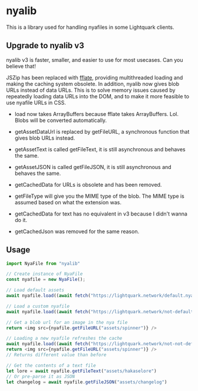 # nyalib

This is a library used for handling nyafiles in some Lightquark clients.

## Upgrade to nyalib v3
nyalib v3 is faster, smaller, and easier to use for most usecases. Can you believe that!

JSZip has been replaced with [fflate](<https://github.com/101arrowz/fflate>), providing multithreaded loading and making the caching system obsolete. In addition, nyalib now gives blob URLs instead of data URLs. This is to solve memory issues caused by repeatedly loading data URLs into the DOM, and to make it more feasible to use nyafile URLs in CSS.

* load now takes ArrayBuffers because fflate takes ArrayBuffers. Lol. Blobs will be converted automatically.
* getAssetDataUrl is replaced by getFileURL, a synchronous function that gives blob URLs instead.
* getAssetText is called getFileText, it is still asynchronous and behaves the same.
* getAssetJSON is called getFileJSON, it is still asynchronous and behaves the same.
* getCachedData for URLs is obsolete and has been removed.


* getFileType will give you the MIME type of the blob. The MIME type is assumed based on what the extension was.


* getCachedData for text has no equivalent in v3 because I didn't wanna do it.
* getCachedJson was removed for the same reason.

## Usage

```js
import NyaFile from "nyalib"

// Create instance of NyaFile
const nyafile = new NyaFile();

// Load default assets
await nyafile.load((await fetch("https://lightquark.network/default.nya")).arrayBuffer(), true) // Replace URL here

// Load a custom nyafile
await nyafile.load((await fetch("https://lightquark.network/not-default.nya")).arrayBuffer())

// Get a blob url for an image in the nya file
return <img src={nyafile.getFileURL("assets/spinner")} />

// Loading a new nyafile refreshes the cache
await nyafile.load((await fetch("https://lightquark.network/not-not-default.nya")).arrayBuffer())
return <img src={nyafile.getFileURL("assets/spinner")} />
// Returns different value than before

// Get the contents of a text file
let lore = await nyafile.getFileText("assets/hakaselore")
// Or pre-parse it as JSON
let changelog = await nyafile.getFileJSON("assets/changelog")
```
